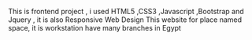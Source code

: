 This is frontend project , i used HTML5 ,CSS3 ,Javascript ,Bootstrap and Jquery , it is also Responsive Web Design
This website for place named space, it is workstation have many branches in Egypt 
